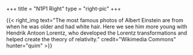 +++
title = "N1P1 Right"
type = "right-pic"
+++

{{< right_img
    text="The most famous photos of Albert Einstein are from when he was older and had white hair. Here we see him more young with Hendrik Antoon Lorentz, who developed the Lorentz transformations and helped create the theory of relativity."
    credit="Wikimedia Commons"
    hunter="quim" >}}
